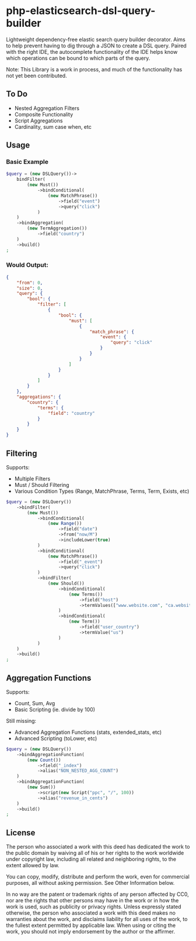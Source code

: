 
# php-elasticsearch-dsl-query-builder

Lightweight dependency-free elastic search query builder decorator. 
Aims to help prevent having to dig through a JSON to create a DSL query.
Paired with the right IDE, the autocomplete functionality of the IDE helps know which operations can be bound to which parts of the query.

Note: This Library is a work in process, and much of the functionality has not yet been contributed.
## To Do
* Nested Aggregation Filters
* Composite Functionality 
* Script Aggregations 
* Cardinality, sum case when, etc


## Usage

### Basic Example
```php
$query = (new DSLQuery())->
    bindFilter(
        (new Must())
            ->bindConditional(
                (new MatchPhrase())
                    ->field("event")
                    ->query("click")
            )
    )
    ->bindAggregation(
        (new TermAggregation())
            ->field("country")
    )
    ->build()
;
```
### Would Output:

```json
{
    "from": 0,
    "size": 0,
    "query": {
        "bool": {
            "filter": [
                {
                    "bool": {
                        "must": [
                            {
                                "match_phrase": {
                                    "event": {
                                        "query": "click"
                                    }
                                }
                            }
                        ]
                    }
                }
            ]
        }
    },
    "aggregations": {
        "country": {
            "terms": {
                "field": "country"
            }
        }
    }
}
```

## Filtering 

Supports:
* Multiple Filters
* Must / Should Filtering 
* Various Condition Types (Range, MatchPhrase, Terms, Term, Exists, etc)

```php
$query = (new DSLQuery())
    ->bindFilter(
        (new Must())
            ->bindConditional(
                (new Range())
                    ->field("date")
                    ->from("now/M")
                    ->includeLower(true)
            )
            ->bindConditional(
                (new MatchPhrase())
                    ->field("_event")
                    ->query("click")
            )
            ->bindFilter(
                (new Should())
                    ->bindConditional(
                        (new Terms())
                            ->field("host")
                            ->termValues(["www.website.com", "ca.website.com"])
                    )
                    ->bindConditional(
                        (new Term())
                            ->field("user_country")
                            ->termValue("us")
                    )
            )
    )
    ->build()
;
```

## Aggregation Functions 

Supports:
* Count, Sum, Avg 
* Basic Scripting (ie. divide by 100)

Still missing:
* Advanced Aggregation Functions (stats, extended_stats, etc)
* Advanced Scripting (toLower, etc) 

```php
$query = (new DSLQuery())
    ->bindAggregationFunction(
        (new Count())
            ->field("_index")
            ->alias("NON_NESTED_AGG_COUNT")
    )
    ->bindAggregationFunction(
        (new Sum())
            ->script(new Script("ppc", "/", 100))
            ->alias("revenue_in_cents")
    )
    ->build()
;
```



## License
The person who associated a work with this deed has dedicated the work to the public domain by waiving all of his or her rights to the work worldwide under copyright law, including all related and neighboring rights, to the extent allowed by law.

You can copy, modify, distribute and perform the work, even for commercial purposes, all without asking permission. See Other Information below.

In no way are the patent or trademark rights of any person affected by CC0, nor are the rights that other persons may have in the work or in how the work is used, such as publicity or privacy rights.
Unless expressly stated otherwise, the person who associated a work with this deed makes no warranties about the work, and disclaims liability for all uses of the work, to the fullest extent permitted by applicable law.
When using or citing the work, you should not imply endorsement by the author or the affirmer.



